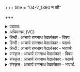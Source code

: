 +++
title = "04-2_1390 न की"

+++
<details><summary>पदपाठः</summary>

न꣢। किः꣣। रेव꣡न्त꣢म्। स꣣ख्या꣡य꣢। स꣣। ख्या꣡य꣢꣯। वि꣣न्दसे। पी꣡य꣢꣯न्ति। ते꣣। सुराश्वः꣢। य꣣दा꣢। कृ꣣णो꣡षि꣢। न꣣दनु꣢म्। सम्। ऊह꣣सि। आ꣢त्। इत्। पि꣣ता꣢। इ꣣व। हूयसे। १३९०।
</details>

<details><summary>अधिमन्त्रम् (VC)</summary>

- इन्द्रः
- सौभरिः काण्वः
- काकुभः प्रगाथः (विषमा ककुप्, समा सतोबृहती)
- पञ्चमः
</details>

<details><summary>हिन्दी : आचार्य रामनाथ वेदालंकार - विषयः</summary>

अगले मन्त्र में परमात्मा को संबोधन है।
</details>

<details><summary>हिन्दी : आचार्य रामनाथ वेदालंकार - पदार्थः</summary>

पदार्थान्वय -  हे इन्द्र ! हे सर्वान्तर्यामी जगदीश्वर ! आप (रेवन्तम्) जिसके पास केवल धन है, दान, परोपकार आदि नहीं है, ऐसे मनुष्य को (सख्याय) मित्रता के लिए (न किः) कभी नहीं (विन्दसे) पाते हो। (ते) वे केवल धनवाले लोग (सुराश्वः) मदिरा-पान द्वारा प्रमत्त हुओं के समान धन के मद से प्रमत्त हुए (पीयन्ति) हिंसा करते हैं, सताते हैं। (यदा) जब, आप धनवान् को (नदनुम्) स्तोत्र नाद गुँजानेवाला स्तोता (कृणोषि) बनाते हो, तब (समूहसि) उसे उत्तम स्थिति प्राप्त करा देते हो, (आत् इत्) उसके अनन्तर उससे आप (पिता इव) पिता के समान (हूयसे) बुलाये जाते हो ॥२॥ यहाँ उपमालङ्कार है ॥२॥
</details>

<details><summary>हिन्दी : आचार्य रामनाथ वेदालंकार - भावार्थः</summary>

भावार्थ -  धन पाकर जो लोग ऐश्वर्य के मद में मस्त नास्तिक होकर न सत्पात्रों में धन का दान करते हैं,न धर्माचार का सेवन करते हैं,न परमेश्वर को उपासते हैं,उनका धन धन नहीं,किन्तु उनके लिए मौत ही सिद्ध होता है ॥२॥
</details>

<details><summary>संस्कृत : आचार्य रामनाथ वेदालंकार - विषयः</summary>

अथ परमात्मानं सम्बोधयति।
</details>

<details><summary>संस्कृत : आचार्य रामनाथ वेदालंकार - पदार्थः</summary>

पदार्थान्वय -  हे इन्द्र ! हे सर्वान्तर्यामिन् जगदीश्वर ! त्वम् रेवन्तम् केवलधनवन्तं दानपरोपकारादिरहितं जनम् (सख्याय) सखिभावाय (न किः) न कदापि (विन्दसे) प्राप्नोषि, (ते) केवलधनवन्तो जनाः (सुराश्वः) सुरापानेन प्रमत्ताः इव धनमदप्रमत्ताः सन्तः। [सुरया श्वयति वर्द्धते प्रमत्तो भवति यः स सुराशूः, ते सुराश्वः।] (पीयन्ति) हिंसन्ति दीनान् जनान् पीडयन्ति। [पीयतिः हिंसाकर्मा। निरु० ४।२५।] (यदा) यस्मिन् काले, त्वम् धनवन्तं जनम् (नदनुम्) स्तोतारम् (कृणोषि) करोषि, तदा (समूहसि) संवहसि, शोभनां स्थितिं प्रापयसि, (आत् इत्) तदनन्तरमेव, तेन त्वम् (पिता इव) जनक इव (हूयसे) स्तूयसे ॥२॥ अत्रोपमालङ्कारः ॥२॥
</details>

<details><summary>संस्कृत : आचार्य रामनाथ वेदालंकार - भावार्थः</summary>

भावार्थ -  धनं प्राप्य ये जना ऐश्वर्यमदमत्ता नास्तिकाः सन्तो न सत्पात्रेषु धनदानं कुर्वन्ति,न धर्माचारं सेवन्ते,न परमेश्वरमुपासते तेषां धनं धनं न प्रत्युत तत्कृते मृत्युरेव ॥२॥
</details>